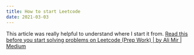 ```yaml
---
title: How to start Leetcode
date: 2021-03-03
---
```


This article was really helpful to understand where I start it from. 
[Read this before you start solving problems on Leetcode (Prep Work) | by Ali Mir | Medium](https://medium.com/@alimirio/before-you-start-solving-problems-on-leetcode-prep-work-9d65fc964c6f)
<br>

